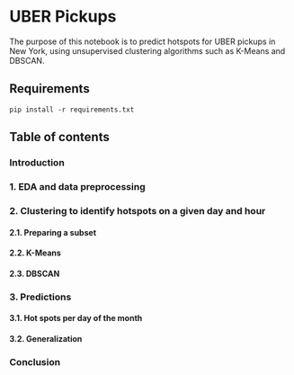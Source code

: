 # UBER Pickups 
The purpose of this notebook is to predict hotspots for UBER pickups in New York, using unsupervised clustering algorithms such as K-Means and DBSCAN.

## Requirements 
`pip install -r requirements.txt`

## Table of contents
### Introduction
### 1. EDA and data preprocessing
### 2. Clustering to identify hotspots on a given day and hour
####  2.1. Preparing a subset
####  2.2. K-Means
####  2.3. DBSCAN
### 3. Predictions
####  3.1. Hot spots per day of the month
####  3.2. Generalization
### Conclusion
